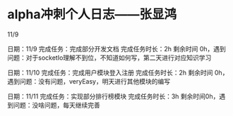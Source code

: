 # alpha冲刺个人日志——张显鸿

11/9 

日期：11/9 完成任务：完成部分开发文档 完成任务时长：2h 剩余时间 0h，遇到问题：对于socketIo理解不到位，不知道如何写，第二天进行对应知识学习

日期：11/10 完成任务：完成用户模块登入注册 完成任务时长：2h 剩余时间 0h，遇到问题：没有问题，veryEasy，明天进行其他模块的编写

日期：11/11 完成任务：实现部分排行榜模块 完成任务时长：3h 剩余时间0h，遇到问题：没啥问题，每天继续完善
